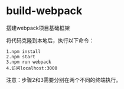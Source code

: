 # build-webpack
搭建webpack项目基础框架

将代码克隆到本地后，执行以下命令：<br/>
```
1.npm install 
2.npm start    
3.npm run webpack 
4.访问localhost:3000
```
注意：步骤2和3需要分别在两个不同的终端执行。
